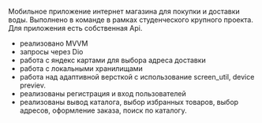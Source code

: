 Мобильное приложение интернет магазина для покупки и доставки воды. Выполнено в команде в рамках студенческого крупного проекта. Для приложения есть собственная Api.

- реализовано MVVM
- запросы через Dio
- работа с яндекс картами для выбора адреса доставки
- работа с локальными хранилищами
- работа над адаптивной версткой с использование screen_util, device previev.
- реализованы регистрация и вход пользователей
- реализованы вывод каталога, выбор избранных товаров, выбор адресов, оформление заказа, поиск по каталогу.
